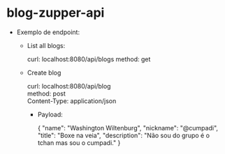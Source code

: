 # blog-zupper-api

- Exemplo de endpoint:


    - List all blogs:

        curl: localhost:8080/api/blogs
        method: get

    - Create blog

        curl: localhost:8080/api/blog        
        method: post        
        Content-Type: application/json

        - Payload:
                
            {
                "name": "Washington Wiltenburg",
                "nickname": "@cumpadi",
                "title": "Boxe na veia",
                "description": "Não sou do grupo é o tchan mas sou o cumpadi."
            }